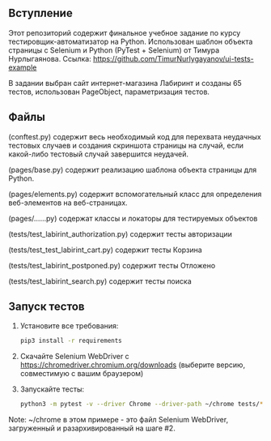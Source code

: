 Вступление
------------
Этот репозиторий содержит финальное учебное задание по курсу тестировщик-автоматизатор на Python. 
Использован шаблон объекта страницы с Selenium и Python (PyTest + Selenium) от Тимура Нурлыгаянова.
Ссылка: https://github.com/TimurNurlygayanov/ui-tests-example

В задании выбран сайт интернет-магазина Лабиринт и созданы 65 тестов, использован PageObject, 
параметризация тестов.


Файлы
-----
(conftest.py) содержит весь необходимый код для перехвата неудачных тестовых случаев и создания скриншота
страницы на случай, если какой-либо тестовый случай завершится неудачей.

(pages/base.py) содержит реализацию шаблона объекта страницы для Python.

(pages/elements.py) содержит вспомогательный класс для определения веб-элементов на веб-страницах.

(pages/......py) содержат классы и локаторы для тестируемых объектов

(tests/test_labirint_authorization.py) содержит тесты авторизации

(tests/test_test_labirint_cart.py) содержит тесты Корзина

(tests/test_labirint_postponed.py) содержит тесты Отложено

(tests/test_labirint_search.py) содержит тесты поиска


Запуск тестов
----------------
1) Установите все требования:
    ```bash
    pip3 install -r requirements
    ```
2) Скачайте Selenium WebDriver с https://chromedriver.chromium.org/downloads 
   (выберите версию, совместимую с вашим браузером)

3) Запускайте тесты:
    ```bash
    python3 -m pytest -v --driver Chrome --driver-path ~/chrome tests/*
    ```

Note:
~/chrome в этом примере - это файл Selenium WebDriver, загруженный и разархивированный на шаге #2.
